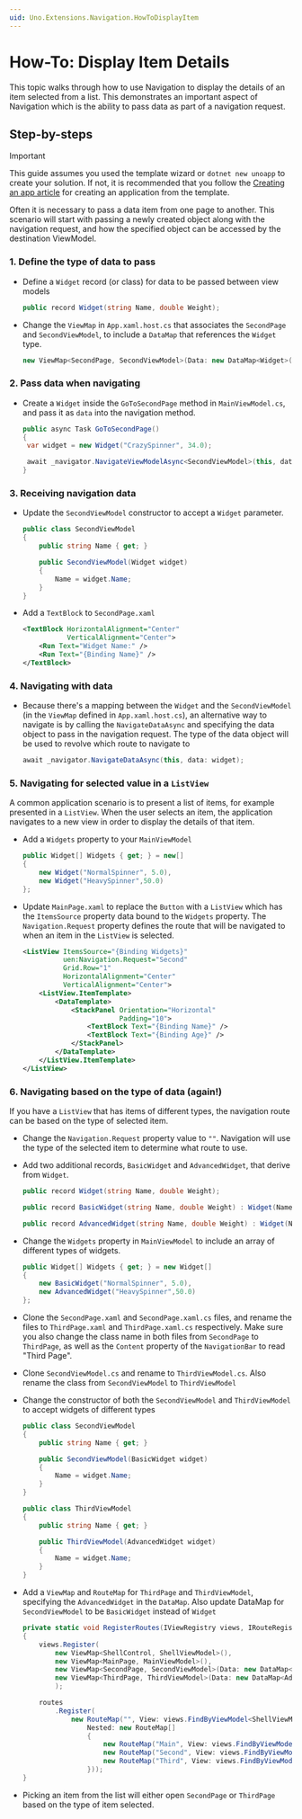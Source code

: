```yaml
---
uid: Uno.Extensions.Navigation.HowToDisplayItem
---
```

# How-To: Display Item Details

This topic walks through how to use Navigation to display the details of an item selected from a list. This demonstrates an important aspect of Navigation which is the ability to pass data as part of a navigation request.

## Step-by-steps

> [!IMPORTANT]
> This guide assumes you used the template wizard or `dotnet new unoapp` to create your solution. If not, it is recommended that you follow the [Creating an app article](xref:Uno.GettingStarted.CreateAnApp.VS2022) for creating an application from the template.

Often it is necessary to pass a data item from one page to another. This scenario will start with passing a newly created object along with the navigation request, and how the specified object can be accessed by the destination ViewModel.

### 1. Define the type of data to pass

- Define a `Widget` record (or class) for data to be passed between view models

    ```csharp
    public record Widget(string Name, double Weight);
    ```

- Change the `ViewMap` in `App.xaml.host.cs` that associates the `SecondPage` and `SecondViewModel`, to include a `DataMap` that references the `Widget` type.

    ```csharp
    new ViewMap<SecondPage, SecondViewModel>(Data: new DataMap<Widget>())
    ```

### 2. Pass data when navigating

- Create a `Widget` inside the `GoToSecondPage` method in `MainViewModel.cs`, and pass it as `data` into the navigation method.

    ```csharp
    public async Task GoToSecondPage()
    {
     var widget = new Widget("CrazySpinner", 34.0);

     await _navigator.NavigateViewModelAsync<SecondViewModel>(this, data: widget);
    }
    ```

### 3. Receiving navigation data

- Update the `SecondViewModel` constructor to accept a `Widget` parameter.

    ```csharp
    public class SecondViewModel
    {
        public string Name { get; }

        public SecondViewModel(Widget widget)
        {
            Name = widget.Name;
        }
    }
    ```

- Add a `TextBlock` to `SecondPage.xaml`

    ```xml
    <TextBlock HorizontalAlignment="Center"
               VerticalAlignment="Center">
        <Run Text="Widget Name:" />
        <Run Text="{Binding Name}" />
    </TextBlock>
    ```

### 4. Navigating with data

- Because there's a mapping between the `Widget` and the `SecondViewModel` (in the `ViewMap` defined in `App.xaml.host.cs`), an alternative way to navigate is by calling the `NavigateDataAsync` and specifying the data object to pass in the navigation request. The type of the data object will be used to revolve which route to navigate to

    ```csharp
    await _navigator.NavigateDataAsync(this, data: widget);
    ```

### 5. Navigating for selected value in a `ListView`

A common application scenario is to present a list of items, for example presented in a `ListView`. When the user selects an item, the application navigates to a new view in order to display the details of that item.

- Add a `Widgets` property to your `MainViewModel`

    ```csharp
    public Widget[] Widgets { get; } = new[]
    {
        new Widget("NormalSpinner", 5.0),
        new Widget("HeavySpinner",50.0)
    };
    ```

- Update `MainPage.xaml` to replace the `Button` with a `ListView` which has the `ItemsSource` property data bound to the `Widgets` property. The `Navigation.Request` property defines the route that will be navigated to when an item in the `ListView` is selected.

    ```xml
    <ListView ItemsSource="{Binding Widgets}"
              uen:Navigation.Request="Second"
              Grid.Row="1"
              HorizontalAlignment="Center"
              VerticalAlignment="Center">
        <ListView.ItemTemplate>
            <DataTemplate>
                <StackPanel Orientation="Horizontal"
                            Padding="10">
                    <TextBlock Text="{Binding Name}" />
                    <TextBlock Text="{Binding Age}" />
                </StackPanel>
            </DataTemplate>
        </ListView.ItemTemplate>
    </ListView>
    ```

### 6. Navigating based on the type of data (again!)

If you have a `ListView` that has items of different types, the navigation route can be based on the type of selected item.

- Change the `Navigation.Request` property value to `""`. Navigation will use the type of the selected item to determine what route to use.

- Add two additional records, `BasicWidget` and `AdvancedWidget`, that derive from `Widget`.

    ```csharp
    public record Widget(string Name, double Weight);

    public record BasicWidget(string Name, double Weight) : Widget(Name, Weight);

    public record AdvancedWidget(string Name, double Weight) : Widget(Name, Weight);
    ```

- Change the `Widgets` property in `MainViewModel` to include an array of different types of widgets.

    ```csharp
    public Widget[] Widgets { get; } = new Widget[]
    {
        new BasicWidget("NormalSpinner", 5.0),
        new AdvancedWidget("HeavySpinner",50.0)
    };
    ```

- Clone the `SecondPage.xaml` and `SecondPage.xaml.cs` files, and rename the files to `ThirdPage.xaml` and `ThirdPage.xaml.cs` respectively. Make sure you also change the class name in both files from `SecondPage` to `ThirdPage`, as well as the `Content` property of the `NavigationBar` to read "Third Page".
- Clone `SecondViewModel.cs` and rename to `ThirdViewModel.cs`. Also rename the class from `SecondViewModel` to `ThirdViewModel`
- Change the constructor of both the `SecondViewModel` and `ThirdViewModel` to accept widgets of different types

    ```csharp
    public class SecondViewModel
    {
        public string Name { get; }

        public SecondViewModel(BasicWidget widget)
        {
            Name = widget.Name;
        }
    }

    public class ThirdViewModel
    {
        public string Name { get; }

        public ThirdViewModel(AdvancedWidget widget)
        {
            Name = widget.Name;
        }
    }
    ```

- Add a `ViewMap` and `RouteMap` for `ThirdPage` and `ThirdViewModel`, specifying the `AdvancedWidget` in the `DataMap`. Also update DataMap for `SecondViewModel` to be `BasicWidget` instead of `Widget`

    ```csharp
    private static void RegisterRoutes(IViewRegistry views, IRouteRegistry routes)
    {
        views.Register(
            new ViewMap<ShellControl, ShellViewModel>(),
            new ViewMap<MainPage, MainViewModel>(),
            new ViewMap<SecondPage, SecondViewModel>(Data: new DataMap<BasicWidget>()),
            new ViewMap<ThirdPage, ThirdViewModel>(Data: new DataMap<AdvancedWidget>())
            );

        routes
            .Register(
                new RouteMap("", View: views.FindByViewModel<ShellViewModel>(),
                    Nested: new RouteMap[]
                    {
                        new RouteMap("Main", View: views.FindByViewModel<MainViewModel>()),
                        new RouteMap("Second", View: views.FindByViewModel<SecondViewModel>()),
                        new RouteMap("Third", View: views.FindByViewModel<ThirdViewModel>()),
                    }));
    }
    ```

- Picking an item from the list will either open `SecondPage` or `ThirdPage` based on the type of item selected.
